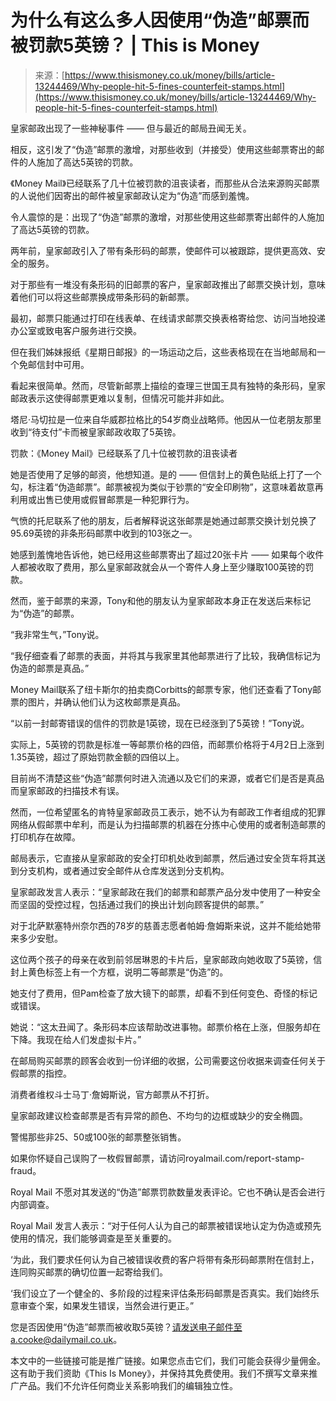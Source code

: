 <!--yml

类别：未分类

日期：2024-05-29 12:44:19

-->

# 为什么有这么多人因使用“伪造”邮票而被罚款5英镑？ | This is Money

> 来源：[https://www.thisismoney.co.uk/money/bills/article-13244469/Why-people-hit-5-fines-counterfeit-stamps.html](https://www.thisismoney.co.uk/money/bills/article-13244469/Why-people-hit-5-fines-counterfeit-stamps.html)

皇家邮政出现了一些神秘事件 —— 但与最近的邮局丑闻无关。

相反，这引发了“伪造”邮票的激增，对那些收到（并接受）使用这些邮票寄出的邮件的人施加了高达5英镑的罚款。

《Money Mail》已经联系了几十位被罚款的沮丧读者，而那些从合法来源购买邮票的人说他们因寄出的邮件被皇家邮政认定为“伪造”而感到羞愧。

令人震惊的是：出现了“伪造”邮票的激增，对那些使用这些邮票寄出邮件的人施加了高达5英镑的罚款。

两年前，皇家邮政引入了带有条形码的邮票，使邮件可以被跟踪，提供更高效、安全的服务。

对于那些有一堆没有条形码的旧邮票的客户，皇家邮政推出了邮票交换计划，意味着他们可以将这些邮票换成带条形码的新邮票。

最初，邮票只能通过打印在线表单、在线请求邮票交换表格寄给您、访问当地投递办公室或致电客户服务进行交换。

但在我们姊妹报纸《星期日邮报》的一场运动之后，这些表格现在在当地邮局和一个免邮信封中可用。

看起来很简单。然而，尽管新邮票上描绘的查理三世国王具有独特的条形码，皇家邮政表示这使得邮票更难以复制，但情况可能并非如此。

塔尼·马切拉是一位来自华威郡拉格比的54岁商业战略师。他因从一位老朋友那里收到“待支付”卡而被皇家邮政收取了5英镑。

罚款：《Money Mail》已经联系了几十位被罚款的沮丧读者

她是否使用了足够的邮资，他想知道。是的 —— 但信封上的黄色贴纸上打了一个勾，标注着“伪造邮票”。邮票被视为类似于钞票的“安全印刷物”，这意味着故意再利用或出售已使用或假冒邮票是一种犯罪行为。

气愤的托尼联系了他的朋友，后者解释说这张邮票是她通过邮票交换计划兑换了95.69英镑的非条形码邮票中收到的103张之一。

她感到羞愧地告诉他，她已经用这些邮票寄出了超过20张卡片 —— 如果每个收件人都被收取了费用，那么皇家邮政就会从一个寄件人身上至少赚取100英镑的罚款。

然而，鉴于邮票的来源，Tony和他的朋友认为皇家邮政本身正在发送后来标记为“伪造”的邮票。

“我非常生气，”Tony说。

“我仔细查看了邮票的表面，并将其与我家里其他邮票进行了比较，我确信标记为伪造的邮票是真品。”

Money Mail联系了纽卡斯尔的拍卖商Corbitts的邮票专家，他们还查看了Tony邮票的图片，并确认他们认为这枚邮票是真品。

“以前一封邮寄错误的信件的罚款是1英镑，现在已经涨到了5英镑！”Tony说。

实际上，5英镑的罚款是标准一等邮票价格的四倍，而邮票价格将于4月2日上涨到1.35英镑，超过了原始罚款金额的四倍以上。

目前尚不清楚这些“伪造”邮票何时进入流通以及它们的来源，或者它们是否是真品而皇家邮政的扫描技术有误。

然而，一位希望匿名的肯特皇家邮政员工表示，她不认为有邮政工作者组成的犯罪网络从假邮票中牟利，而是认为扫描邮票的机器在分拣中心使用的或者制造邮票的打印机存在故障。

邮局表示，它直接从皇家邮政的安全打印机处收到邮票，然后通过安全货车将其送到分支机构，或者通过安全邮件从仓库发送到分支机构。

皇家邮政发言人表示：“皇家邮政在我们的邮票和邮票产品分发中使用了一种安全而坚固的受控过程，包括通过我们的换出计划向顾客提供的邮票。”

对于北萨默塞特州奈尔西的78岁的慈善志愿者帕姆·詹姆斯来说，这并不能给她带来多少安慰。

这位两个孩子的母亲在收到前邻居琳恩的卡片后，皇家邮政向她收取了5英镑，信封上黄色标签上有一个方框，说明二等邮票是“伪造”的。

她支付了费用，但Pam检查了放大镜下的邮票，却看不到任何变色、奇怪的标记或错误。

她说：“这太丑闻了。条形码本应该帮助改进事物。邮票价格在上涨，但服务却在下降。我现在给人们发虚拟卡片。”

在邮局购买邮票的顾客会收到一份详细的收据，公司需要这份收据来调查任何关于假邮票的指控。

消费者维权斗士马丁·詹姆斯说，官方邮票从不打折。

皇家邮政建议检查邮票是否有异常的颜色、不均匀的边框或缺少的安全椭圆。

警惕那些非25、50或100张的邮票整张销售。

如果你怀疑自己误购了一枚假冒邮票，请访问royalmail.com/report-stamp-fraud。

Royal Mail 不愿对其发送的“伪造”邮票罚款数量发表评论。它也不确认是否会进行内部调查。

Royal Mail 发言人表示：“对于任何人认为自己的邮票被错误地认定为伪造或预先使用的情况，我们能够调查是至关重要的。

‘为此，我们要求任何认为自己被错误收费的客户将带有条形码邮票附在信封上，连同购买邮票的确切位置一起寄给我们。

‘我们设立了一个健全的、多阶段的过程来评估条形码邮票是否真实。我们始终乐意审查个案，如果发生错误，当然会进行更正。”

您是否因使用“伪造”邮票而被收取5英镑？请发送电子邮件至a.cooke@dailymail.co.uk。

本文中的一些链接可能是推广链接。如果您点击它们，我们可能会获得少量佣金。这有助于我们资助《This Is Money》，并保持其免费使用。我们不撰写文章来推广产品。我们不允许任何商业关系影响我们的编辑独立性。
